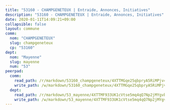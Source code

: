 ```yaml
---
title: "53160 - CHAMPGENETEUX | Entraide, Annonces, Initiatives"
description: "53160 - CHAMPGENETEUX | Entraide, Annonces, Initiatives"
date: 2020-01-11T14:09:21+09:00
collapsible: false
layout: commune
comm:
  nom: "CHAMPGENETEUX"
  slug: champgeneteux
  cp: "53160"
dept:
  nom: "Mayenne"
  slug: mayenne
  num: "53"
peerpad:
  comm:
    read_path: /r/markdown/53160_champgeneteux/4XTTMGqe25qbpryA5RiMPjv4XiEGnLLB6mFAhYAH2dWeGdcNx
    write_path: /w/markdown/53160_champgeneteux/4XTTMGqe25qbpryA5RiMPjv4XiEGnLLB6mFAhYAH2dWeGdcNx-K3TgU4aced2YKnaVhY4ptTCyhvtju2JkLdpfH2ELjE1wYCMpfbSjxRfvvmQe3RuBQBicyh9qV7GM4HaRFXRRDa9fhemPP1ryQ3NRW6AtvqBKbLGGKcb4zpA7F9SojgViA2SY6mVv
  dept:
    read_path: /r/markdown/53_mayenne/4XTTMF933UK1cVtse5mq4qQ7Np2jMYgvbp6qouY9MWyoeWY43
    write_path: /w/markdown/53_mayenne/4XTTMF933UK1cVtse5mq4qQ7Np2jMYgvbp6qouY9MWyoeWY43-K3TgUcgqTBNoSTxPqkZ94HV7ydPjBnvnBue9tEiK9jakhdXjxdo4Br4iK1oa2CDh4yEVWX1tFyjU9wvcKRuNLDocpAE5TJXkqSv2docSVtfLpqmkB6Zf1obqgGj7oAqY4ytCV5Es
---
```


